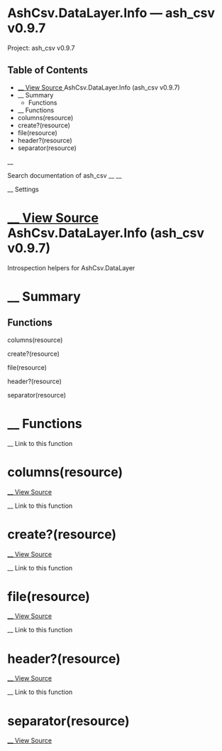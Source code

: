 # AshCsv.DataLayer.Info — ash_csv v0.9.7

Project: ash_csv v0.9.7

## Table of Contents

- [ __ View Source ](external_link) AshCsv.DataLayer.Info (ash_csv v0.9.7)
- __ Summary
  - Functions
- __ Functions
- columns(resource)
- create?(resource)
- file(resource)
- header?(resource)
- separator(resource)

__

Search documentation of ash_csv __ __

__ Settings

#  [ __ View Source ](external_link) AshCsv.DataLayer.Info (ash_csv v0.9.7)

Introspection helpers for AshCsv.DataLayer

#  __ Summary

##  Functions

columns(resource)

create?(resource)

file(resource)

header?(resource)

separator(resource)

#  __ Functions

__ Link to this function

# columns(resource)

[ __ View Source ](external_link)

__ Link to this function

# create?(resource)

[ __ View Source ](external_link)

__ Link to this function

# file(resource)

[ __ View Source ](external_link)

__ Link to this function

# header?(resource)

[ __ View Source ](external_link)

__ Link to this function

# separator(resource)

[ __ View Source ](external_link)

